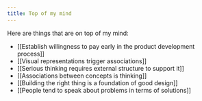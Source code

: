 ```yaml
---
title: Top of my mind
---
```


Here are things that are on top of my mind:
- [[Establish willingness to pay early in the product development process]]
- [[Visual representations trigger associations]]
- [[Serious thinking requires external structure to support it]]
- [[Associations between concepts is thinking]]
- [[Building the right thing is a foundation of good design]]
- [[People tend to speak about problems in terms of solutions]]